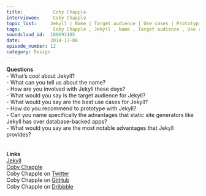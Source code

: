 ```yaml
--- 
title:           Coby Chapple 
interviewee:     Coby Chapple 
topic_list:     Jekyll | Name | Target audience | Use cases | Prototyping w/ Jekyll | Static site generators
tags:            Coby Chapple , Jekyll , Name , Target audience , Use cases , Prototyping with Jekyll , Static site generators
soundcloud_id:  180693105
date:           2014-12-08
episode_number: 12
category: Design
---
```


<p class="show_notes_display"><b>Questions</b><br>- What’s cool about Jekyll?<br>- What can you tell us about the name?<br>- How are you involved with Jekyll these days?<br>- What would you say is the target audience for Jekyll?<br>- What would you say are the best use cases for Jekyll?<br>- How do you recommend to prototype with Jekyll?<br>- Can you name specifically the advantages that static site generators like Jekyll has over database-backed apps?<br>- What would you say are the most notable advantages that Jekyll provides?<br><br><br><b>Links</b><br><a rel="nofollow" target="_blank" href="http://jekyllrb.com/">Jekyll</a><br><a rel="nofollow" target="_blank" href="http://cobyism.com/">Coby Chapple</a><br>Coby Chapple on <a rel="nofollow" target="_blank" href="https://twitter.com/cobyism">Twitter</a><br>Coby Chapple on <a rel="nofollow" target="_blank" href="https://github.com/cobyism">GitHub</a><br>Coby Chapple on <a rel="nofollow" target="_blank" href="https://dribbble.com/cobyism">Dribbble</a><br><br></p>

